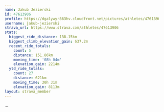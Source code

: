 ```yaml
---
name: Jakub Jezierski
id: 47613906
profile: https://dgalywyr863hv.cloudfront.net/pictures/athletes/47613906/14681924/1/large.jpg
username: jakub-jezierski
strava_url: https://www.strava.com/athletes/47613906
stats:
  biggest_ride_distance: 138.15km
  biggest_climb_elevation_gain: 637.2m
  recent_ride_totals:
    count: 5
    distance: 151.86km
    moving_time: '08h 04m'
    elevation_gain: 2214m
  ytd_ride_totals:
    count: 27
    distance: 621km
    moving_time: 30h 31m
    elevation_gain: 8113m
layout: strava_member
--- 
```

...
